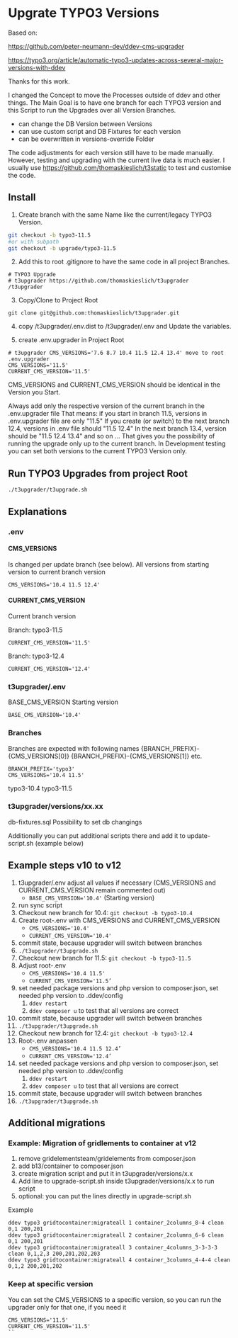 # Upgrate TYPO3 Versions

Based on:

https://github.com/peter-neumann-dev/ddev-cms-upgrader  

https://typo3.org/article/automatic-typo3-updates-across-several-major-versions-with-ddev

Thanks for this work.

I changed the Concept to move the Processes outside of ddev and other things. 
The Main Goal is to have one branch for each TYPO3 version and this Script to run the Upgrades 
over all Version Branches.
- can change the DB Version between Versions
- can use custom script and DB Fixtures for each version
- can be overwritten in versions-override Folder

The code adjustments for each version still have to be made manually. 
However, testing and upgrading with the current live data is much easier.
I usually use https://github.com/thomaskieslich/t3static to test and customise the code.

## Install

1. Create branch with the same Name like the current/legacy TYPO3 Version.

```bash
git checkout -b typo3-11.5
#or with subpath
git checkout -b upgrade/typo3-11.5
```

2. Add this to root .gitignore to have the same code in all project Branches.

```ignore
# TYPO3 Upgrade
# t3upgrader https://github.com/thomaskieslich/t3upgrader
/t3upgrader
```

3. Copy/Clone to Project Root

`git clone git@github.com:thomaskieslich/t3upgrader.git`

4. copy /t3upgrader/.env.dist to /t3upgrader/.env and Update the variables.

5. create .env.upgrader in Project Root

```
# t3upgrader CMS_VERSIONS='7.6 8.7 10.4 11.5 12.4 13.4' move to root .env.upgrader
CMS_VERSIONS='11.5'
CURRENT_CMS_VERSION='11.5'
```

CMS_VERSIONS and CURRENT_CMS_VERSION should be identical in the Version you Start.

Always add only the respective version of the current branch in the .env.upgrader file
That means: if you start in branch 11.5, versions in .env.upgrader file are only "11.5"
If you create (or switch) to the next branch 12.4, versions in .env file should "11.5 12.4"
In the next branch 13.4, version should be "11.5 12.4 13.4" and so on … That gives you
the possibility of running the upgrade only up to the current branch.
In Development testing you can set both versions to the current TYPO3 Version only.

## Run TYPO3 Upgrades from project Root

```
./t3upgrader/t3upgrade.sh
```

## Explanations

### .env

#### CMS_VERSIONS

Is changed per update branch (see below). All versions from starting version to current branch version

```
CMS_VERSIONS='10.4 11.5 12.4'
```

#### CURRENT_CMS_VERSION

Current branch version

Branch: typo3-11.5

```
CURRENT_CMS_VERSION='11.5'
```

Branch: typo3-12.4

```
CURRENT_CMS_VERSION='12.4'
```

### t3upgrader/.env

BASE_CMS_VERSION
Starting version

```
BASE_CMS_VERSION='10.4'
```

### Branches

Branches are expected with following names
{BRANCH_PREFIX}-{CMS_VERSIONS[0]}
{BRANCH_PREFIX}-{CMS_VERSIONS[1]}
etc.

```
BRANCH_PREFIX='typo3'
CMS_VERSIONS='10.4 11.5'
```

typo3-10.4
typo3-11.5

### t3upgrader/versions/xx.xx

db-fixtures.sql
Possibility to set db changings

Additionally you can put additional scripts there and add it to update-script.sh (example below)

## Example steps v10 to v12

1. t3upgrader/.env adjust all values if necessary (CMS_VERSIONS and CURRENT_CMS_VERSION remain commented out)
    * ```BASE_CMS_VERSION='10.4'``` (Starting version)
2. run sync script
3. Checkout new branch for 10.4: ```git checkout -b typo3-10.4```
5. Create root-.env with CMS_VERSIONS and CURRENT_CMS_VERSION
    * ```CMS_VERSIONS='10.4'```
    * ```CURRENT_CMS_VERSION='10.4'```
6. commit state, because upgrader will switch between branches
7. ```./t3upgrader/t3upgrade.sh```
9. Checkout new branch for 11.5: ```git checkout -b typo3-11.5```
10. Adjust root-.env
    * ```CMS_VERSIONS='10.4 11.5'```
    * ```CURRENT_CMS_VERSION='11.5’```
11. set needed package versions and php version to composer.json, set needed php version to .ddev/config
    1. ```ddev restart```
    2. ```ddev composer u``` to test that all versions are correct
12. commit state, because upgrader will switch between branches
13. ```./t3upgrader/t3upgrade.sh```
14. Checkout new branch for 12.4: ```git checkout -b typo3-12.4```
15. Root-.env anpassen
    * ```CMS_VERSIONS='10.4 11.5 12.4’```
    * ```CURRENT_CMS_VERSION='12.4’```
16. set needed package versions and php version to composer.json, set needed php version to .ddev/config
    1. ```ddev restart```
    2. ```ddev composer u``` to test that all versions are correct
17. commit state, because upgrader will switch between branches
18. ```./t3upgrader/t3upgrade.sh```

## Additional migrations

### Example: Migration of gridlements to container at v12

1. remove gridelementsteam/gridelements from composer.json
2. add b13/container to composer.json
3. create migration script and put it in t3upgrader/versions/x.x
4. Add line to upgrade-script.sh inside t3upgrader/versions/x.x to run script
5. optional: you can put the lines directly in upgrade-script.sh

Example

```
ddev typo3 gridtocontainer:migrateall 1 container_2columns_8-4 clean 0,1 200,201
ddev typo3 gridtocontainer:migrateall 2 container_2columns_6-6 clean 0,1 200,201
ddev typo3 gridtocontainer:migrateall 3 container_4columns_3-3-3-3 clean 0,1,2,3 200,201,202,203
ddev typo3 gridtocontainer:migrateall 4 container_3columns_4-4-4 clean 0,1,2 200,201,202
```

### Keep at specific version

You can set the CMS_VERSIONS to a specific version, so you can run the upgrader only for that one, if you need it

```
CMS_VERSIONS='11.5'
CURRENT_CMS_VERSION='11.5'
``
